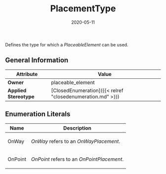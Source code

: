 ﻿---
title: PlacementType
toc: false
type: specs
date: "2020-05-11"
draft: false
specification: VEC
version: 1.2.0
documentType: "Recommendation"
elementType: Class
classes:
  - PlacementType
menu_name: vec-1.2.0
---
<p> Defines the type for which a <i>PlaceableElement</i> can be used.       </p>

## General Information

| Attribute               | Value |
|-------------------------|-------|
| **Owner**               | placeable_element |
| **Applied Stereotype**  | [ClosedEnumeration]({{< relref "closedenumeration.md" >}})<br/>  |

## Enumeration Literals
| Name          | **Description** |
|---------------|-----------------|
| OnWay | <p> <i>OnWay </i>refers to an <i>OnWayPlacement</i>.      </p> |
| OnPoint | <p> <i>OnPoint</i> refers to an <i>OnPointPlacement</i>.      </p> |
